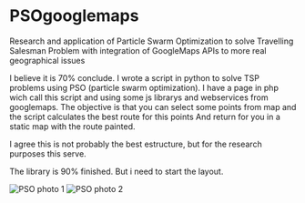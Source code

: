 # PSOgooglemaps
Research and application of Particle Swarm Optimization to solve Travelling Salesman Problem with integration of GoogleMaps APIs to more real geographical issues

I believe it is 70% conclude. I wrote a script in python to solve TSP problems using PSO (particle swarm optimization). I have a page in php wich call this script and using some js librarys and webservices from googlemaps. The objective is that you can select some points from map and the script calculates the best route for this points And return for you in a static map with the route painted.

I agree this is not probably the best estructure, but for the research purposes this serve.

The library is 90% finished. But i need to start the layout.

![PSO photo 1](https://github.com/Flaviomagalhaest/PSOgooglemaps/blob/master/files/imgs/PSOfoto1.JPG)
![PSO photo 2](https://github.com/Flaviomagalhaest/PSOgooglemaps/blob/master/files/imgs/PSOfoto2.JPG)





